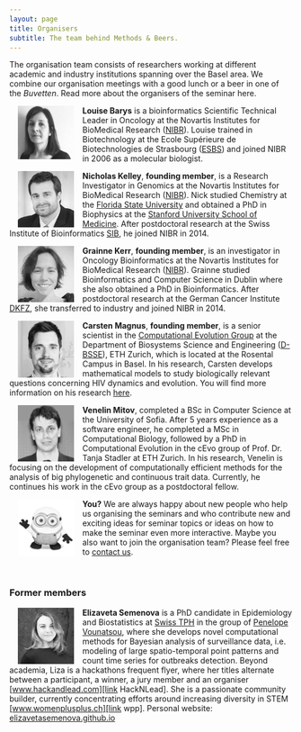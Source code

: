 ```yaml
---
layout: page
title: Organisers
subtitle: The team behind Methods & Beers.
---
```


The organisation team consists of researchers working at different academic and industry institutions spanning over the Basel area. We combine our organisation meetings with a good lunch or a beer in one of the _Buvetten_. Read more about the organisers of the seminar here.

<img src="/img/louise.jpg" alt="Drawing" style="width: 100px;" hspace="15px" align="left"/>  **Louise Barys** is a bioinformatics Scientific Technical Leader in Oncology at the Novartis Institutes for BioMedical Research ([NIBR][link NIBR]). Louise trained in Biotechnology at the Ecole Supérieure de Biotechnologies de Strasbourg ([ESBS][link esbs]) and joined NIBR in 2006 as a molecular biologist.
<br/>

<img src="/img/nick.jpg" alt="Drawing" style="width: 100px;" hspace="15px" align="left"/>  **Nicholas Kelley**,  **founding member**, is a Research Investigator in Genomics at the Novartis Institutes for BioMedical Research ([NIBR][link NIBR]). Nick studied Chemistry at the [Florida State University][link FSU] and obtained a PhD in Biophysics at the [Stanford University School of Medicine][link Stanford]. After postdoctoral research at the Swiss Institute of Bioinformatics [SIB][link SIB], he joined NIBR in 2014.


<img src="/img/grainne.jpg" alt="Drawing" style="width: 100px;" hspace="15px" align="left"/>  **Grainne Kerr**,  **founding member**, is an investigator in Oncology Bioinformatics at the Novartis Institutes for BioMedical Research ([NIBR][link NIBR]). Grainne studied Bioinformatics and Computer Science in Dublin where she also obtained a PhD in Bioinformatics. After postdoctoral research at the German Cancer Institute [DKFZ][link DKFZ], she transferred to industry and joined NIBR in 2014.


<img src="/img/carsten2.jpg" alt="Drawing" style="width: 100px;" hspace="15px" align="left"/>  **Carsten Magnus**, **founding member**,  is a senior scientist in the [Computational Evolution Group][link Tanja] at the Department of Biosystems Science and Engineering ([D-BSSE][link BSSE]), ETH Zurich, which is located at the Rosental Campus in Basel. In his research, Carsten develops mathematical models to study biologically relevant questions concerning HIV dynamics and evolution. You will find more information on his research [here][link Carsten].


<img src="/img/venelin.jpg" alt="Drawing" style="width: 100px;" hspace="15px" align="left"/>  **Venelin Mitov**, completed a BSc in Computer Science at the University of Sofia. After 5 years experience as a software engineer, he completed a MSc in Computational Biology, followed by a PhD in Computational Evolution in the cEvo group of Prof. Dr. Tanja Stadler at ETH Zurich. In his research, Venelin is focusing on the development of computationally efficient methods for the analysis of big phylogenetic and continuous trait data. Currently, he continues his work in the cEvo group as a postdoctoral fellow.

<img src="/img/minion.jpg" alt="Drawing" style="width: 100px;" hspace="15px" align="left"/> **You?** We are always happy about new people who help us organising the seminars and who contribute new and exciting ideas for seminar topics or ideas on how to make the seminar even more interactive. Maybe you also want to join the organisation team? Please feel free to [contact us][link contact].


<br/>

### Former members

<img src="/img/liza_bw.jpg" alt="Drawing" style="width: 100px;" hspace="15px" align="left"/> **Elizaveta Semenova** is a PhD candidate in Epidemiology and  Biostatistics at [Swiss TPH][link TPH] in the group of [Penelope Vounatsou][link Bayesian group], where she develops novel computational methods for Bayesian analysis of surveillance data, i.e. modeling of large spatio-temporal point patterns and count time series for outbreaks detection. Beyond academia, Liza is a hackathons frequent flyer, where her titles alternate between a participant, a winner, a jury member and an organiser [www.hackandlead.com][link HackNLead]. She is a passionate community builder, currently concentrating efforts around increasing diversity in STEM [www.womenplusplus.ch][link wpp]. Personal website: [elizavetasemenova.github.io][link liza]




[link Stanford]: http://med.stanford.edu/
[link FSU]: https://www.fsu.edu/
[link esbs]: https://esbs.unistra.fr/en/
[link contact]: /contact/
[link BSSE]: http://www.bsse.ethz.ch/
[link Tanja]: http://www.bsse.ethz.ch/cevo
[link Carsten]: https://magnuscar.github.io
[link TPH]: https://www.swisstph.ch/en/
[link Bayesian group]: https://www.swisstph.ch/en/about/eph/biostatistics/bayesian-modelling-and-analysis/
[link HackNLead]: http://www.hackandlead.com/
[link wpp]: https://www.womenplusplus.ch/
[link liza]: https://elizavetasemenova.github.io/
[link NIBR]: https://www.novartis.com/our-science/novartis-institutes-biomedical-research
[link DKFZ]: https://www.dkfz.de/en/index.html
[link SIB]: https://www.sib.swiss/
